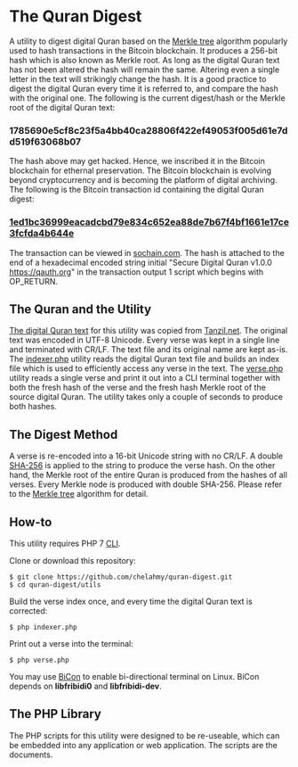 # The Quran Digest
A utility to digest digital Quran based on the [Merkle tree](https://en.wikipedia.org/wiki/Merkle_tree) algorithm popularly used to hash transactions in the Bitcoin blockchain. It produces a 256-bit hash which is also known as Merkle root. As long as the digital Quran text has not been altered the hash will remain the same. Altering even a single letter in the text will strikingly change the hash. It is a good practice to digest the digital Quran every time it is referred to, and compare the hash with the original one. The following is the current digest/hash or the Merkle root of the digital Quran text:
### 1785690e5cf8c23f5a4bb40ca28806f422ef49053f005d61e7dd519f63068b07
The hash above may get hacked. Hence, we inscribed it in the Bitcoin blockchain for ethernal preservation. The Bitcoin blockchain is evolving beyond cryptocurrency and is becoming the platform of digital archiving. The following is the Bitcoin transaction id containing the digital Quran digest:
### [1ed1bc36999eacadcbd79e834c652ea88de7b67f4bf1661e17ce3fcfda4b644e](https://sochain.com/tx/BTC/1ed1bc36999eacadcbd79e834c652ea88de7b67f4bf1661e17ce3fcfda4b644e)
The transaction can be viewed in [sochain.com](https://sochain.com/tx/BTC/1ed1bc36999eacadcbd79e834c652ea88de7b67f4bf1661e17ce3fcfda4b644e). The hash is attached to the end of a hexadecimal encoded string initial "Secure Digital Quran v1.0.0 https://qauth.org" in the transaction output 1 script which begins with OP_RETURN.


## The Quran and the Utility
[The digital Quran text](utils/quran-uthmani.txt) for this utility was copied from [Tanzil.net](http://tanzil.net/). The original text was encoded in UTF-8 Unicode. Every verse was kept in a single line and terminated with CR/LF. The text file and its original name are kept as-is. The [indexer.php](utils/indexer.php) utility reads the digital Quran text file and builds an index file which is used to efficiently access any verse in the text. The [verse.php](utils/verse.php) utility reads a single verse and print it out into a CLI terminal together with both the fresh hash of the verse and the fresh hash Merkle root of the source digital Quran. The utility takes only a couple of seconds to produce both hashes.

## The Digest Method
A verse is re-encoded into a 16-bit Unicode string with no CR/LF. A double [SHA-256](https://en.wikipedia.org/wiki/SHA-2) is applied to the string to produce the verse hash. On the other hand, the Merkle root of the entire Quran is produced from the hashes of all verses. Every Merkle node is produced with double SHA-256. Please refer to the [Merkle tree](https://en.wikipedia.org/wiki/Merkle_tree) algorithm for detail.

## How-to
This utility requires PHP 7 [CLI](https://en.wikipedia.org/wiki/Command-line_interface).

Clone or download this repository:
```
$ git clone https://github.com/chelahmy/quran-digest.git
$ cd quran-digest/utils
```

Build the verse index once, and every time the digital Quran text is corrected:
```
$ php indexer.php
```

Print out a verse into the terminal:
```
$ php verse.php
```
You may use [BiCon](https://github.com/behdad/bicon) to enable bi-directional terminal on Linux. BiCon depends on **libfribidi0** and **libfribidi-dev**. 

## The PHP Library
The PHP scripts for this utility were designed to be re-useable, which can be embedded into any application or web application. The scripts are the documents.

